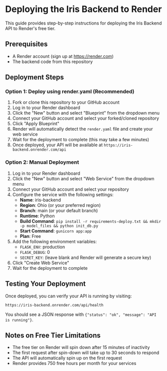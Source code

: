 # Deploying the Iris Backend to Render

This guide provides step-by-step instructions for deploying the Iris Backend API to Render's free tier.

## Prerequisites

- A Render account (sign up at https://render.com)
- The backend code from this repository

## Deployment Steps

### Option 1: Deploy using render.yaml (Recommended)

1. Fork or clone this repository to your GitHub account
2. Log in to your Render dashboard
3. Click the "New" button and select "Blueprint" from the dropdown menu
4. Connect your GitHub account and select your forked/cloned repository
5. Click "Apply Blueprint"
6. Render will automatically detect the `render.yaml` file and create your web service
7. Wait for the deployment to complete (this may take a few minutes)
8. Once deployed, your API will be available at `https://iris-backend.onrender.com/api`

### Option 2: Manual Deployment

1. Log in to your Render dashboard
2. Click the "New" button and select "Web Service" from the dropdown menu
3. Connect your GitHub account and select your repository
4. Configure the service with the following settings:
   - **Name**: iris-backend
   - **Region**: Ohio (or your preferred region)
   - **Branch**: main (or your default branch)
   - **Runtime**: Python
   - **Build Command**: `pip install -r requirements-deploy.txt && mkdir -p model_files && python init_db.py`
   - **Start Command**: `gunicorn app:app`
   - **Plan**: Free
5. Add the following environment variables:
   - `FLASK_ENV`: production
   - `FLASK_DEBUG`: 0
   - `SECRET_KEY`: (leave blank and Render will generate a secure key)
6. Click "Create Web Service"
7. Wait for the deployment to complete

## Testing Your Deployment

Once deployed, you can verify your API is running by visiting:

```
https://iris-backend.onrender.com/api/health
```

You should see a JSON response with `{"status": "ok", "message": "API is running"}`.

## Notes on Free Tier Limitations

- The free tier on Render will spin down after 15 minutes of inactivity
- The first request after spin-down will take up to 30 seconds to respond
- The API will automatically spin up on the first request
- Render provides 750 free hours per month for your services 